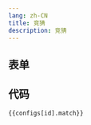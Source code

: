 ```yaml
---
lang: zh-CN
title: 竞猜
description: 竞猜
---
```


<script setup lang="ts">
import { matchSchema } from './_schema'
import useConfigStore from '@store/config'
import { storeToRefs } from 'pinia';
const { configs, id } = storeToRefs(useConfigStore())

</script>

## 表单

<JSONSchema :schema="matchSchema" v-model="configs[id].match"></JSONSchema>

## 代码

```json-vue
{{configs[id].match}}
```
